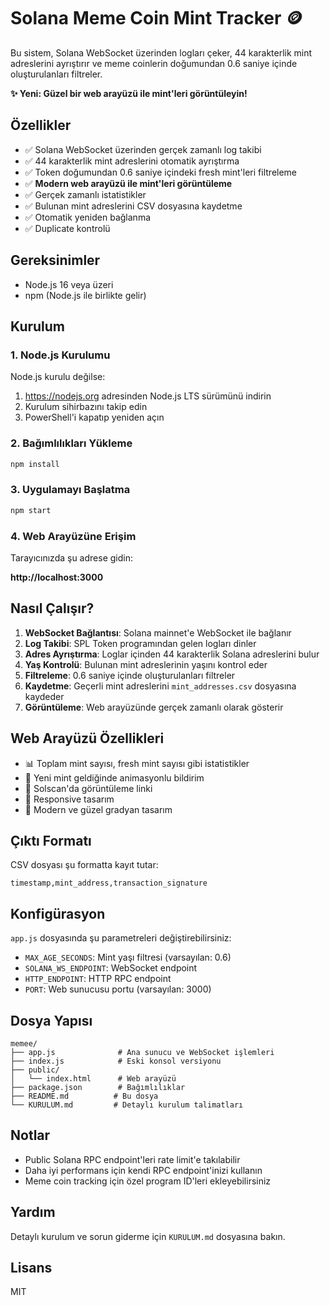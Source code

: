 # Solana Meme Coin Mint Tracker 🪙

Bu sistem, Solana WebSocket üzerinden logları çeker, 44 karakterlik mint adreslerini ayrıştırır ve meme coinlerin doğumundan 0.6 saniye içinde oluşturulanları filtreler.

**✨ Yeni: Güzel bir web arayüzü ile mint'leri görüntüleyin!**

## Özellikler

- ✅ Solana WebSocket üzerinden gerçek zamanlı log takibi
- ✅ 44 karakterlik mint adreslerini otomatik ayrıştırma
- ✅ Token doğumundan 0.6 saniye içindeki fresh mint'leri filtreleme
- ✅ **Modern web arayüzü ile mint'leri görüntüleme**
- ✅ Gerçek zamanlı istatistikler
- ✅ Bulunan mint adreslerini CSV dosyasına kaydetme
- ✅ Otomatik yeniden bağlanma
- ✅ Duplicate kontrolü

## Gereksinimler

- Node.js 16 veya üzeri
- npm (Node.js ile birlikte gelir)

## Kurulum

### 1. Node.js Kurulumu

Node.js kurulu değilse:
1. https://nodejs.org adresinden Node.js LTS sürümünü indirin
2. Kurulum sihirbazını takip edin
3. PowerShell'i kapatıp yeniden açın

### 2. Bağımlılıkları Yükleme

```bash
npm install
```

### 3. Uygulamayı Başlatma

```bash
npm start
```

### 4. Web Arayüzüne Erişim

Tarayıcınızda şu adrese gidin:

**http://localhost:3000**

## Nasıl Çalışır?

1. **WebSocket Bağlantısı**: Solana mainnet'e WebSocket ile bağlanır
2. **Log Takibi**: SPL Token programından gelen logları dinler
3. **Adres Ayrıştırma**: Loglar içinden 44 karakterlik Solana adreslerini bulur
4. **Yaş Kontrolü**: Bulunan mint adreslerinin yaşını kontrol eder
5. **Filtreleme**: 0.6 saniye içinde oluşturulanları filtreler
6. **Kaydetme**: Geçerli mint adreslerini `mint_addresses.csv` dosyasına kaydeder
7. **Görüntüleme**: Web arayüzünde gerçek zamanlı olarak gösterir

## Web Arayüzü Özellikleri

- 📊 Toplam mint sayısı, fresh mint sayısı gibi istatistikler
- 🔔 Yeni mint geldiğinde animasyonlu bildirim
- 🔗 Solscan'da görüntüleme linki
- 📱 Responsive tasarım
- 🌈 Modern ve güzel gradyan tasarım

## Çıktı Formatı

CSV dosyası şu formatta kayıt tutar:
```
timestamp,mint_address,transaction_signature
```

## Konfigürasyon

`app.js` dosyasında şu parametreleri değiştirebilirsiniz:

- `MAX_AGE_SECONDS`: Mint yaşı filtresi (varsayılan: 0.6)
- `SOLANA_WS_ENDPOINT`: WebSocket endpoint
- `HTTP_ENDPOINT`: HTTP RPC endpoint
- `PORT`: Web sunucusu portu (varsayılan: 3000)

## Dosya Yapısı

```
memee/
├── app.js              # Ana sunucu ve WebSocket işlemleri
├── index.js            # Eski konsol versiyonu
├── public/
│   └── index.html      # Web arayüzü
├── package.json        # Bağımlılıklar
├── README.md          # Bu dosya
└── KURULUM.md         # Detaylı kurulum talimatları
```

## Notlar

- Public Solana RPC endpoint'leri rate limit'e takılabilir
- Daha iyi performans için kendi RPC endpoint'inizi kullanın
- Meme coin tracking için özel program ID'leri ekleyebilirsiniz

## Yardım

Detaylı kurulum ve sorun giderme için `KURULUM.md` dosyasına bakın.

## Lisans

MIT
